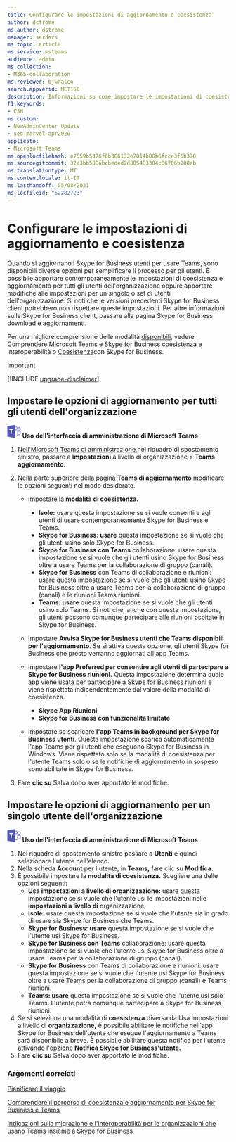 ```yaml
---
title: Configurare le impostazioni di aggiornamento e coesistenza
author: dstrome
ms.author: dstrome
manager: serdars
ms.topic: article
ms.service: msteams
audience: admin
ms.collection:
- M365-collaboration
ms.reviewer: bjwhalen
search.appverid: MET150
description: Informazioni su come impostare le impostazioni di coesistenza e aggiornamento per tutti gli utenti dell'organizzazione contemporaneamente o per un singolo o set di utenti dell'organizzazione.
f1.keywords:
- CSH
ms.custom:
- NewAdminCenter_Update
- seo-marvel-apr2020
appliesto:
- Microsoft Teams
ms.openlocfilehash: e7559b5376f6b386132e7814b88b6fcce3f5b378
ms.sourcegitcommit: 32e3bb588abcbeded2d885483384c06706b280eb
ms.translationtype: MT
ms.contentlocale: it-IT
ms.lasthandoff: 05/08/2021
ms.locfileid: "52282723"
---
```

# <a name="set-your-coexistence-and-upgrade-settings"></a>Configurare le impostazioni di aggiornamento e coesistenza


Quando si aggiornano i Skype for Business utenti per usare Teams, sono disponibili diverse opzioni per semplificare il processo per gli utenti. È possibile apportare contemporaneamente le impostazioni di coesistenza e aggiornamento per tutti gli utenti dell'organizzazione oppure apportare modifiche alle impostazioni per un singolo o set di utenti dell'organizzazione. Si noti che le versioni precedenti Skype for Business client potrebbero non rispettare queste impostazioni. Per altre informazioni sulle Skype for Business client, passare alla pagina Skype for Business [download e aggiornamenti.](/skypeforbusiness/software-updates) 

Per una migliore comprensione delle modalità [disponibili,](teams-and-skypeforbusiness-coexistence-and-interoperability.md) vedere Comprendere Microsoft Teams e Skype for Business coesistenza e interoperabilità o [Coesistenza](coexistence-chat-calls-presence.md)con Skype for Business.  

> [!IMPORTANT]
> [!INCLUDE [upgrade-disclaimer](includes/upgrade-disclaimer.md)]


## <a name="set-upgrade-options-for-all-users-in-your-organization"></a>Impostare le opzioni di aggiornamento per tutti gli utenti dell'organizzazione

![Icona che mostra il logo di Microsoft Teams](media/teams-logo-30x30.png) **Uso dell'interfaccia di amministrazione di Microsoft Teams**

1. [Nell'Microsoft Teams di amministrazione,](https://admin.teams.microsoft.com/)nel riquadro di spostamento sinistro, passare a **Impostazioni** a livello di organizzazione  >  **Teams aggiornamento**. 

2. Nella parte superiore della pagina **Teams di aggiornamento** modificare le opzioni seguenti nel modo desiderato.
    - Impostare la **modalità di coesistenza.**
        - **Isole:** usare questa impostazione se si vuole consentire agli utenti di usare contemporaneamente Skype for Business e Teams.
        - **Skype for Business: usare** questa impostazione se si vuole che gli utenti usino solo Skype for Business.
        - **Skype for Business con Teams** collaborazione: usare questa impostazione se si vuole che gli utenti usino Skype for Business oltre a usare Teams per la collaborazione di gruppo (canali).
        - **Skype for Business** con Teams di collaborazione e riunioni: usare questa impostazione se si vuole che gli utenti usino Skype for Business oltre a usare Teams per la collaborazione di gruppo (canali) e le riunioni Teams riunioni.
        - **Teams: usare** questa impostazione se si vuole che gli utenti usino solo Teams. Si noti che, anche con questa impostazione, gli utenti possono comunque partecipare alle riunioni ospitate in Skype for Business.
        
    - Impostare **Avvisa Skype for Business utenti che Teams disponibili per l'aggiornamento**. Se si attiva questa opzione, gli utenti Skype for Business che presto verranno aggiornati all'app Teams.
    - Impostare **l'app Preferred per consentire agli utenti di partecipare a Skype for Business riunioni.** Questa impostazione determina quale app viene usata per partecipare a Skype for Business riunioni e viene rispettata indipendentemente dal valore della modalità di coesistenza.
      - **Skype App Riunioni**
      - **Skype for Business con funzionalità limitate**
    - Impostare se scaricare **l'app Teams in background per Skype for Business utenti**.  Questa impostazione scarica automaticamente l'app Teams per gli utenti che eseguono Skype for Business in Windows. Viene rispettato solo se la modalità di coesistenza per l'utente Teams solo o se le notifiche di aggiornamento in sospeso sono abilitate in Skype for Business.
3. Fare **clic su** Salva dopo aver apportato le modifiche.

## <a name="set-upgrade-options-for-a-single-user-in-your-organization"></a>Impostare le opzioni di aggiornamento per un singolo utente dell'organizzazione

![Icona che mostra il logo di Microsoft Teams](media/teams-logo-30x30.png) **Uso dell'interfaccia di amministrazione di Microsoft Teams**

1. Nel riquadro di spostamento sinistro passare a **Utenti** e quindi selezionare l'utente nell'elenco. 
2. Nella scheda **Account** per l'utente, in **Teams,** fare clic su **Modifica.**
3. È possibile impostare la **modalità di coesistenza.** Scegliere una delle opzioni seguenti:
     - **Usa impostazioni a livello di organizzazione:** usare questa impostazione se si vuole che l'utente usi le impostazioni nelle **impostazioni a livello di** organizzazione. 
     - **Isole:** usare questa impostazione se si vuole che l'utente sia in grado di usare sia Skype for Business che Teams. 
     - **Skype for Business: usare** questa impostazione se si vuole che l'utente usi Skype for Business.
     - **Skype for Business con Teams** collaborazione: usare questa impostazione se si vuole che l'utente usi Skype for Business oltre a usare Teams per la collaborazione di gruppo (canali).
      - **Skype for Business** con Teams di collaborazione e riunioni: usare questa impostazione se si vuole che l'utente usi Skype for Business oltre a usare Teams per la collaborazione di gruppo (canali) e Teams riunioni.
     - **Teams: usare** questa impostazione se si vuole che l'utente usi solo Teams. L'utente potrà comunque partecipare a Skype for Business riunioni.
4. Se si seleziona una modalità di **coesistenza** diversa da Usa impostazioni a livello di **organizzazione,** è possibile abilitare le notifiche nell'app Skype for Business dell'utente che esegue l'aggiornamento a Teams sarà disponibile a breve. È possibile abilitare questa notifica per l'utente attivando l'opzione **Notifica Skype for Business'utente.**
5. Fare **clic su** Salva dopo aver apportato le modifiche.

### <a name="related-topics"></a>Argomenti correlati
[Pianificare il viaggio](upgrade-plan-journey.md)

[Comprendere il percorso di coesistenza e aggiornamento per Skype for Business e Teams](upgrade-and-coexistence-of-skypeforbusiness-and-teams.md)

[Indicazioni sulla migrazione e l'interoperabilità per le organizzazioni che usano Teams insieme a Skype for Business](migration-interop-guidance-for-teams-with-skype.md)